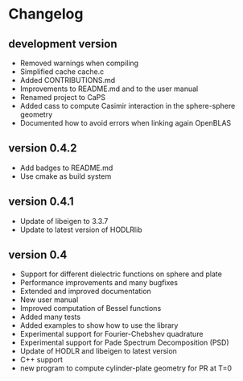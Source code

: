 Changelog
=========

development version
-------------------

* Removed warnings when compiling
* Simplified cache cache.c
* Added CONTRIBUTIONS.md
* Improvements to README.md and to the user manual
* Renamed project to CaPS
* Added cass to compute Casimir interaction in the sphere-sphere geometry
* Documented how to avoid errors when linking again OpenBLAS


version 0.4.2
-------------

* Add badges to README.md
* Use cmake as build system


version 0.4.1
-------------

* Update of libeigen to 3.3.7
* Update to latest version of HODLRlib 


version 0.4
-----------

* Support for different dielectric functions on sphere and plate
* Performance improvements and many bugfixes
* Extended and improved documentation
* New user manual
* Improved computation of Bessel functions
* Added many tests
* Added examples to show how to use the library
* Experimental support for Fourier-Chebshev quadrature
* Experimental support for Pade Spectrum Decomposition (PSD)
* Update of HODLR and libeigen to latest version
* C++ support
* new program to compute cylinder-plate geometry for PR at T=0
